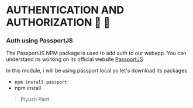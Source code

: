 # AUTHENTICATION AND AUTHORIZATION :lock_with_ink_pen: :key:

### Auth using PassportJS

The PassportJS NPM package is used to add auth to our webapp. You can understand its working on its official website [PassportJS](https://www.passportjs.org/)

In this module, i will be using passport local so let's download its packages

- `npm install passport`
- npm install

> Piyush Pant
